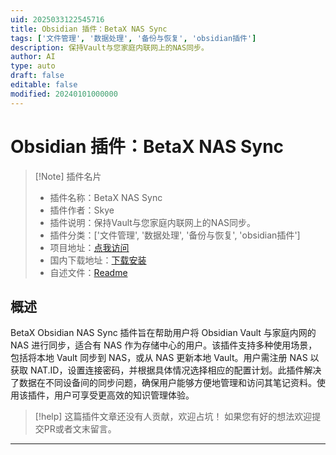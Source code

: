 ```yaml
---
uid: 2025033122545716
title: Obsidian 插件：BetaX NAS Sync
tags: ['文件管理', '数据处理', '备份与恢复', 'obsidian插件']
description: 保持Vault与您家庭内联网上的NAS同步。
author: AI
type: auto
draft: false
editable: false
modified: 20240101000000
---
```


# Obsidian 插件：BetaX NAS Sync

> [!Note] 插件名片
> - 插件名称：BetaX NAS Sync
> - 插件作者：Skye
> - 插件说明：保持Vault与您家庭内联网上的NAS同步。
> - 插件分类：['文件管理', '数据处理', '备份与恢复', 'obsidian插件']
> - 项目地址：[点我访问](https://github.com/skye-z/ons)
> - 国内下载地址：[下载安装](https://pkmer.cn/products/plugin/pluginMarket/?ons)
> - 自述文件：[Readme](https://ghproxy.net/https://raw.githubusercontent.com/skye-z/ons/main/README.md)



## 概述

BetaX Obsidian NAS Sync 插件旨在帮助用户将 Obsidian Vault 与家庭内网的 NAS 进行同步，适合有 NAS 作为存储中心的用户。该插件支持多种使用场景，包括将本地 Vault 同步到 NAS，或从 NAS 更新本地 Vault。用户需注册 NAS 以获取 NAT.ID，设置连接密码，并根据具体情况选择相应的配置计划。此插件解决了数据在不同设备间的同步问题，确保用户能够方便地管理和访问其笔记资料。使用该插件，用户可享受更高效的知识管理体验。


> [!help] 
> 这篇插件文章还没有人贡献，欢迎占坑！
> 如果您有好的想法欢迎提交PR或者文末留言。
> 

---



